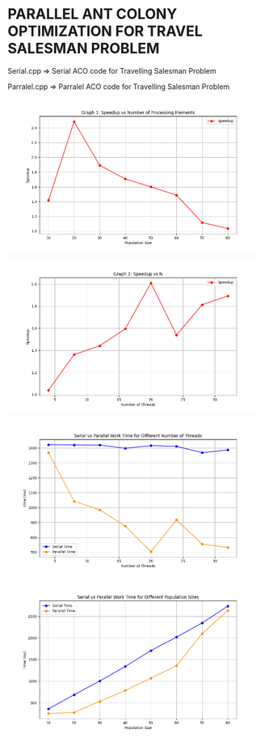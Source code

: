 # PARALLEL ANT COLONY OPTIMIZATION FOR TRAVEL SALESMAN PROBLEM

Serial.cpp => Serial ACO code for Travelling Salesman Problem

Parralel.cpp => Parralel ACO code for Travelling Salesman Problem

![plot](./plot/graph1.png)

![plot](./plot/graph2.png)

![plot](./plot/num_threads_plot.png)

![plot](./plot/population_sizes_plot.png)
